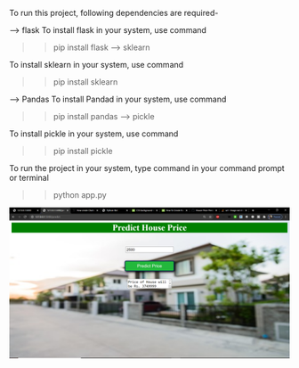 To run this project, following dependencies are required-

--> flask
To install flask in your system, use command 

>> pip install flask
--> sklearn

To install sklearn in your system, use command 
>> pip install sklearn

--> Pandas
To install Pandad in your system, use command 

>> pip install pandas
--> pickle

To install pickle in your system, use command 
>> pip install pickle

To run the project in your system, type command in your command prompt or terminal
>> python app.py

<p>
    <img src="screenshots/Capture.PNG"/>
</p>
       
